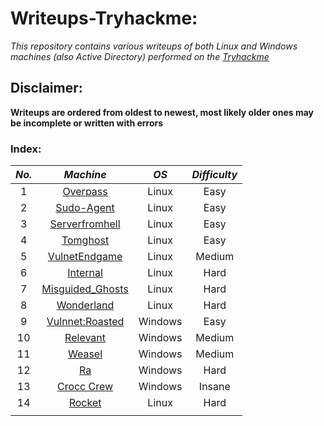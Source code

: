 # Writeups-Tryhackme:
_This repository contains various writeups of both Linux and Windows machines (also Active Directory) performed on the [Tryhackme](https://tryhackme.com/)_

## Disclaimer:
__Writeups are ordered from oldest to newest, most likely older ones may be incomplete or written with errors__

### Index:

| **_No._** |                                           **_Machine_**                                          | **_OS_** | **_Difficulty_** |
|:---------:|:------------------------------------------------------------------------------------------------:|:--------:|:----------------:|
|     1     |          [Overpass](https://github.com/AleHelp/Writeups-Tryhackme/blob/main/Overpass.md)         |   Linux  |       Easy       |
|     2     |        [Sudo-Agent](https://github.com/AleHelp/Writeups-Tryhackme/blob/main/sudo-agent.md)       |   Linux  |       Easy       |
|     3     |    [Serverfromhell](https://github.com/AleHelp/Writeups-Tryhackme/blob/main/serverfromhell.md)   |   Linux  |       Easy       |
|     4     |          [Tomghost](https://github.com/AleHelp/Writeups-Tryhackme/blob/main/tomghost.md)         |   Linux  |       Easy       |
|     5     |     [VulnetEndgame](https://github.com/AleHelp/Writeups-Tryhackme/blob/main/vulnetEndgame.md)    |   Linux  |      Medium      |
|     6     |          [Internal](https://github.com/AleHelp/Writeups-Tryhackme/blob/main/internal.md)         |   Linux  |       Hard       |
|     7     |  [Misguided_Ghosts](https://github.com/AleHelp/Writeups-Tryhackme/blob/main/misguided_ghosts.md) |   Linux  |       Hard       |
|     8     |        [Wonderland](https://github.com/AleHelp/Writeups-Tryhackme/blob/main/wonderland.md)       |   Linux  |       Hard       |
|     9     |   [Vulnnet:Roasted](https://github.com/AleHelp/Writeups-Tryhackme/blob/main/vulnnetroasted.md)   |  Windows |       Easy       |
|     10    |          [Relevant](https://github.com/AleHelp/Writeups-Tryhackme/blob/main/relevant.md)         |  Windows |      Medium      |
| 11        |            [Weasel](https://github.com/AleHelp/Writeups-Tryhackme/blob/main/weasel.md)           | Windows  |      Medium      |
| 12        |                [Ra](https://github.com/AleHelp/Writeups-Tryhackme/blob/main/Ra.md)               | Windows  |       Hard       |
| 13        | [Crocc Crew](https://github.com/AleHelp/Writeups-Tryhackme/blob/main/Crocc-Crew/Crocc%20Crew.md) | Windows  |      Insane      |
| 14        |        [Rocket](https://github.com/AleHelp/Writeups-Tryhackme/blob/main/Rocket/Rocket.md)        |   Linux  |       Hard       |
|           |                                                                                                  |          |                  |
